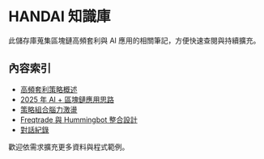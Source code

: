 # HANDAI 知識庫

此儲存庫蒐集區塊鏈高頻套利與 AI 應用的相關筆記，方便快速查閱與持續擴充。

## 內容索引

- [高頻套利策略概述](docs/knowledge-base/high_frequency_arbitrage.md)
- [2025 年 AI + 區塊鏈應用思路](docs/knowledge-base/ai_blockchain_2025.md)
- [策略組合腦力激盪](docs/knowledge-base/strategy_combinations.md)
- [Freqtrade 與 Hummingbot 整合設計](docs/knowledge-base/integrating_freqtrade_hummingbot.md)
- [對話紀錄](docs/transcripts/README.md)

歡迎依需求擴充更多資料與程式範例。
